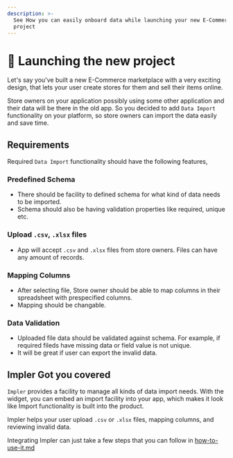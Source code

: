 ```yaml
---
description: >-
  See How you can easily onboard data while launching your new E-Commerce
  project
---
```


# 🚀 Launching the new project

Let's say you've built a new E-Commerce marketplace with a very exciting design, that lets your user create stores for them and sell their items online.

Store owners on your application possibly using some other application and their data will be there in the old app. So you decided to add `Data Import` functionality on your platform, so store owners can import the data easily and save time.

## Requirements

Required `Data Import` functionality should have the following features,

### Predefined Schema

* There should be facility to defined schema for what kind of data needs to be imported.
* Schema should also be having validation properties like required, unique etc.

### Upload `.csv`, `.xlsx` files

* App will accept `.csv` and `.xlsx` files from store owners. Files can have any amount of records.

### Mapping Columns

* After selecting file, Store owner should be able to map columns in their spreadsheet with prespecified columns.
* Mapping should be changable.

### Data Validation

* Uploaded file data should be validated against schema. For example, if required fileds have missing data or field value is not unique.
* It will be great if user can export the invalid data.

## Impler Got you covered

`Impler` provides a facility to manage all kinds of data import needs. With the widget, you can embed an import facility into your app, which makes it look like Import functionality is built into the product.

Impler helps your user upload `.csv` or `.xlsx` files, mapping columns, and reviewing invalid data.

Integrating Impler can just take a few steps that you can follow in [how-to-use-it.md](../overview/how-to-use-it.md "mention")

